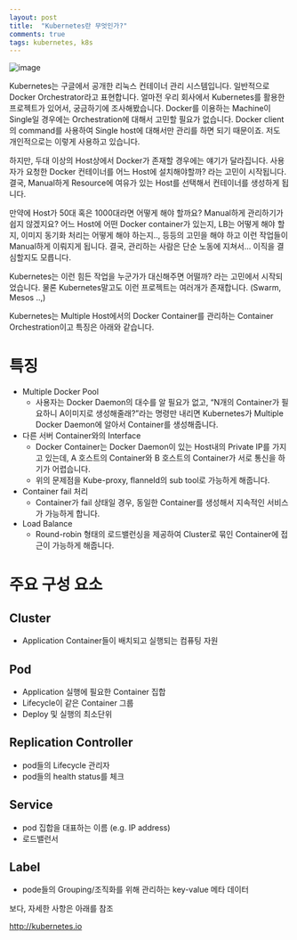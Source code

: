 ```yaml
---
layout: post
title:  "Kubernetes란 무엇인가?"
comments: true
tags: kubernetes, k8s
---
```


![image](https://user-images.githubusercontent.com/111643/115670920-e9e45d00-a384-11eb-9aed-16bfdce0a782.png)

Kubernetes는 구글에서 공개한 리눅스 컨테이너 관리 시스템입니다. 일반적으로 Docker Orchestrator라고 표현합니다. 얼마전 우리 회사에서 Kubernetes를 활용한 프로젝트가 있어서, 궁금하기에 조사해봤습니다. Docker를 이용하는 Machine이 Single일 경우에는 Orchestration에 대해서 고민할 필요가 없습니다. Docker client의 command를 사용하여 Single host에 대해서만 관리를 하면 되기 때문이죠. 저도 개인적으로는 이렇게 사용하고 있습니다.

하지만, 두대 이상의 Host상에서 Docker가 존재할 경우에는 얘기가 달라집니다. 사용자가 요청한 Docker 컨테이너를 어느 Host에 설치해야할까? 라는 고민이 시작됩니다. 결국, Manual하게 Resource에 여유가 있는 Host를 선택해서 컨테이너를 생성하게 됩니다.

만약에 Host가 50대 혹은 1000대라면 어떻게 해야 할까요? Manual하게 관리하기가 쉽지 않겠지요? 어느 Host에 어떤 Docker container가 있는지, LB는 어떻게 해야 할지, 이미지 동기화 처리는 어떻게 해야 하는지.., 등등의 고민을 해야 하고 이런 작업들이 Manual하게 이뤄지게 됩니다. 결국, 관리하는 사람은 단순 노동에 지쳐서… 이직을 결심할지도 모릅니다.

Kubernetes는 이런 힘든 작업을 누군가가 대신해주면 어떨까? 라는 고민에서 시작되었습니다. 물론 Kubernetes말고도 이런 프로젝트는 여러개가 존재합니다. (Swarm, Mesos ..,)

Kubernetes는 Multiple Host에서의 Docker Container를 관리하는 Container Orchestration이고 특징은 아래와 같습니다.

# 특징
* Multiple Docker Pool
  * 사용자는 Docker Daemon의 대수를 알 필요가 없고, “N개의 Container가 필요하니 A이미지로 생성해줄래?”라는 명령만 내리면 Kubernetes가 Multiple Docker Daemon에 알아서 Container를 생성해줍니다.
* 다른 서버 Container와의 Interface
  * Docker Container는 Docker Daemon이 있는 Host내의 Private IP를 가지고 있는데, A 호스트의 Container와 B 호스트의 Container가 서로 통신을 하기가 어렵습니다.
  * 위의 문제점을 Kube-proxy, flanneId의 sub tool로 가능하게 해줍니다.
* Container fail 처리
  * Container가 fail 상태일 경우, 동일한 Container를 생성해서 지속적인 서비스가 가능하게 합니다.
* Load Balance
  * Round-robin 형태의 로드밸런싱을 제공하여 Cluster로 묶인 Container에 접근이 가능하게 해줍니다.

# 주요 구성 요소
## Cluster
* Application Container들이 배치되고 실행되는 컴퓨팅 자원

## Pod
* Application 실행에 필요한 Container 집합
* Lifecycle이 같은 Container 그룹
* Deploy 및 실행의 최소단위

## Replication Controller
* pod들의 Lifecycle 관리자
* pod들의 health status를 체크

## Service
* pod 집합을 대표하는 이름 (e.g. IP address)
* 로드밸런서

## Label
* pode들의 Grouping/조직화를 위해 관리하는 key-value 메타 데이터


보다, 자세한 사항은 아래를 참조

http://kubernetes.io

